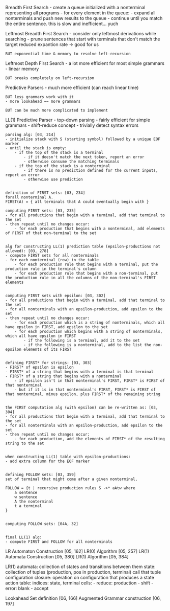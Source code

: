 Breadth First Search
	- create a queue initialized with a nonterminal representing all programs
	- for every element in the queue:
    	- expand all nonterminals and push new results to the queue
    	- continue until you match the entire sentence.
	this is slow and inefficient... yuch

Leftmost Breadth First Search
	- consider only leftmost derivations while searching
	- prune sentences that start with terminals that don't match the target
	reduced expantion rate -> good for us

	BUT exponential time & memory to resolve left-recursion

Leftmost Depth First Search
	- a lot more efficient for most simple grammars
	- linear memory

	BUT breaks completely on left-recursion

Predictive Parsers
	- much more efficient (can reach linear time)

	BUT less grammars work with it
	- more lookahead == more grammars

	BUT can be much more complicated to implement

LL(1) Predictive Parser
	- top-down parsing
	- fairly efficient for simple grammars
	- shift-reduce concept
	- trivially detect syntax errors


	parsing alg: [03, 214]
	- initialize stack with S (starting symbol) followed by a unique EOF marker
	- until the stack is empty:
    	- if the top of the stack is a terminal
        	- if it doesn't match the next token, report an error
        	- otherwise consume the matching terminals
      	- if the top of the stack is a nonterminal
        	- if there is no prediction defined for the current inputs, report an error
        	- otherwise use prediction
	

	definition of FIRST sets: [03, 234]
	forall nonterminal A.
	FIRST(A) = { all terminals that A could eventually begin with }

	computing FIRST sets: [03, 235]
	- for all productions that begin with a terminal, add that terminal to the set
	- then repeat until no changes occur:
    	- for each production that begins with a nonterminal, add elements of FIRST of that non-terminal to the set


	alg for constructing LL(1) prediction table (epsilon-productions not allowed): [03, 278]
	- compute FIRST sets for all nonterminals
	- for each nonterminal (row) in the table
    	- for each production rule that begins with a terminal, put the production rule in the terminal's column
    	- for each production rule that begins with a non-terminal, put the production rule in all the columns of the non-terminal's FIRST elements
	

	computing FIRST sets with epsilon: [03, 302]
	- for all productions that begin with a terminal, add that terminal to the set
	- for all nonterminals with an epsilon-production, add epsilon to the set
	- then repeat until no changes occur:
    	- for each production which is a string of nonterminals, which all have epsilon in FIRST, add epsilon to the set
    	- for each production which begins with a string of nonterminals, which all have epsilon in FIRST
        	- if the following is a terminal, add it to the set
        	- if the following is a nonterminal, add to the list the non-epsilon elements of its FIRST


	defining FIRST* for strings: [03, 303]
	- FIRST* of epsilon is epsilon
	- FIRST* of a string that begins with a terminal is that terminal
	- FIRST* of a string that begins with a nonterminal
    	- if epsilon isn't in that nonterminal's FIRST, FIRST* is FIRST of that nonterminal
    	- but if it is in that nonterminal's FIRST, FIRST* is FIRST of that nonterminal, minus epsilon, plus FIRST* of the remaining string


	the FIRST computation alg (with epsilon) can be re-written as: [03, 304]
	- for all productions that begin with a terminal, add that terminal to the set
	- for all nonterminals with an epsilon-production, add epsilon to the set
	- then repeat until no changes occur:
    	- for each production, add the elements of FIRST* of the resulting string to the set


	when constructing LL(1) table with epsilon-productions:
	- add extra column for the EOF marker


	defining FOLLOW sets: [03, 359]
	set of terminal that might come after a given nonterminal,

	FOLLOW = {t | recursive production rules S ->* aAtw where
		a sentence
		w sentence
		A the nonterminal
		t a terminal
	}


	computing FOLLOW sets: [04A, 32]


	final LL(1) alg:
	- compute FIRST and FOLLOW for all nonterminals



LR Automaton Construction [05, 162]
LR(0) Algorithm [05, 257]
LR(1) Automata Construction [05, 380]
LR(1) Algorithm [05, 384]

LR(1) automata: collection of states and transitions between them
state: collection of tuples (production, pos in production, terminal)
	call that tuple configuration
closure: operation on configuration that produces a state
action table:
	indices: state, terminal
	cells:
		- reduce: production
		- shift
		- error: blank
		- accept

Lookahead Set definition [06, 166]
Augmented Grammar construction [06, 197]